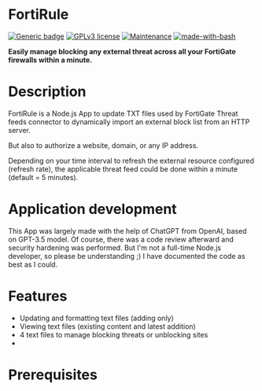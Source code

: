 # FortiRule
[![Generic badge](https://img.shields.io/badge/Version-1.0.0-<COLOR>.svg)](https://github.com/choupit0/MassVulScan/releases/tag/v1.9.2)
[![GPLv3 license](https://img.shields.io/badge/License-GPLv3-blue.svg)](https://github.com/choupit0/FortiRule/blob/main/LICENSE)
[![Maintenance](https://img.shields.io/badge/Maintained%3F-yes-green.svg)](https://github.com/choupit0/FortiRule/graphs/commit-activity)
[![made-with-bash](https://img.shields.io/badge/Made%20with-ChatGPT-1f425f.svg)](https://chat.openai.com/)

**Easily manage blocking any external threat across all your FortiGate firewalls within a minute.**
# Description
FortiRule is a Node.js App to update TXT files used by FortiGate Threat feeds connector to dynamically import an external block list from an HTTP server.

But also to authorize a website, domain, or any IP address.

Depending on your time interval to refresh the external resource configured (refresh rate), the applicable threat feed could be done within a minute (default = 5 minutes).

# Application development
This App was largely made with the help of ChatGPT from OpenAI, based on GPT-3.5 model. Of course, there was a code review afterward and security hardening was performed. But I'm not a full-time Node.js developer, so please be understanding ;) I have documented the code as best as I could.

# Features
- Updating and formatting text files (adding only)
- Viewing text files (existing content and latest addition)
- 4 text files to manage blocking threats or unblocking sites
- 

# Prerequisites
